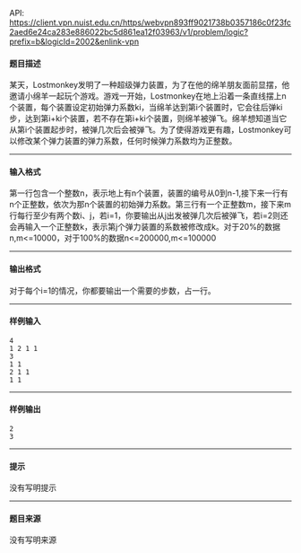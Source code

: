 API: https://client.vpn.nuist.edu.cn/https/webvpn893ff9021738b0357186c0f23fc2aed6e24ca283e886022bc5d861ea12f03963/v1/problem/logic?prefix=b&logicId=2002&enlink-vpn

#### 题目描述

某天，Lostmonkey发明了一种超级弹力装置，为了在他的绵羊朋友面前显摆，他邀请小绵羊一起玩个游戏。游戏一开始，Lostmonkey在地上沿着一条直线摆上n个装置，每个装置设定初始弹力系数ki，当绵羊达到第i个装置时，它会往后弹ki步，达到第i+ki个装置，若不存在第i+ki个装置，则绵羊被弹飞。绵羊想知道当它从第i个装置起步时，被弹几次后会被弹飞。为了使得游戏更有趣，Lostmonkey可以修改某个弹力装置的弹力系数，任何时候弹力系数均为正整数。

---

#### 输入格式

第一行包含一个整数n，表示地上有n个装置，装置的编号从0到n-1,接下来一行有n个正整数，依次为那n个装置的初始弹力系数。第三行有一个正整数m，接下来m行每行至少有两个数i、j，若i=1，你要输出从j出发被弹几次后被弹飞，若i=2则还会再输入一个正整数k，表示第j个弹力装置的系数被修改成k。对于20%的数据n,m<=10000，对于100%的数据n<=200000,m<=100000

---

#### 输出格式

对于每个i=1的情况，你都要输出一个需要的步数，占一行。

---

#### 样例输入
```
4                              
1 2 1 1						   
3
1 1
2 1 1
1 1

```

---

#### 样例输出
```
2
3

```

---

#### 提示

没有写明提示

---

#### 题目来源

没有写明来源
